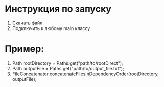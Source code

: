 # Инструкция по запуску
1) Скачать файл
2) Подключить к любому main классу
# Пример:
1) Path rootDirectory = Paths.get("path/to/rootDirect");
2) Path outputFile = Paths.get("path/to/output_file.txt");
3) FileConcatenator.concatenateFilesInDependencyOrder(rootDirectory, outputFile);
